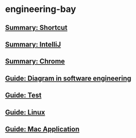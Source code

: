 # engineering-bay

## [Summary: Shortcut](summary-shortcut.md)

## [Summary: IntelliJ](summary-intellij.md)

## [Summary: Chrome](summary-chrome.md)

## [Guide: Diagram in software engineering](guide-diagraminsoftwareengineering.md)

## [Guide: Test](guide-test.md)

## [Guide: Linux](guide-linux.md)

## [Guide: Mac Application](guide-macapplication.md)
